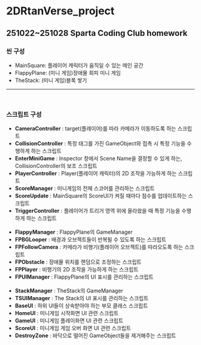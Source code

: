 # 2DRtanVerse_project
251022~251028 Sparta Coding Club homework
---------------------------------------

### 씬 구성
- MainSquare: 플레이어 캐릭터가 움직일 수 있는 메인 공간
- FlappyPlane: (미니 게임)장애물 회피 미니 게임
- TheStack: (미니 게임)블록 쌓기   
---------------------------------------
​
### 스크립트 구성
- **CameraController**       :   target(플레이어)를 따라 카메라가 이동하도록 하는 스크립트
- **CollisionController**    :   특정 태그를 가진 GameObject와 접촉 시 특정 기능을 수행하게 하는 스크립트
- **EnterMiniGame**          :   Inspector 창에서 Scene Name을 결정할 수 있게 하는, CollisionController의 보조 스크립트
- **PlayerController**       :   Player(플레이어 캐릭터)의 2D 조작을 가능하게 하는 스크립트
- **ScoreManager**           :   미니게임의 전체 스코어를 관리하는 스크립트
- **ScoreUpdate**            :   MainSquare의 ScoreUI가 켜질 때마다 점수를 업데이트하는 스크립트
- **TriggerController**      :   플레이어가 트리거 영역 위에 올라왔을 때 특정 기능을 수행하게 하는 스크립트
<br><br>
- **FlappyManager**          :   FlappyPlane의 GameManager
- **FPBGLooper**             :   배경과 오브젝트들이 반복될 수 있도록 하는 스크립트
- **FPFollowCamera**         :   카메라가 비행기(플레이어 오브젝트)를 따라오도록 하는 스크립트
- **FPObstacle**             :   장애물 위치를 랜덤으로 조정하는 스크립트
- **FPPlayer**               :   비행기의 2D 조작을 가능하게 하는 스크립트
- **FPUIManager**            :   FlappyPlane의 UI 표시를 관리하는 스크립트
<br><br>
- **StackManager**           :   TheStack의 GameManager
- **TSUIManager**            :   The Stack의 UI 표시를 관리하는 스크립트
- **BaseUI**                 :   하위 UI들이 상속받아야 하는 부모 클래스 스크립트
- **HomeUI**                 :   미니게임 시작화면 UI 관련 스크립트
- **GameUI**                 :   미니게임 플레이화면 UI 관련 스크립트
- **ScoreUI**                :   미니게임 게임 오버 화면 UI 관련 스크립트
- **DestroyZone**            :   바닥으로 떨어진 GameObject들을 제거해주는 스크립트
